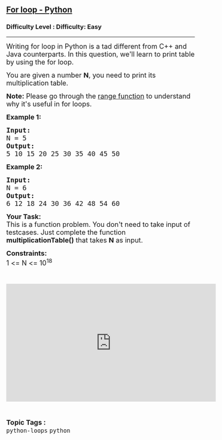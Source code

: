 <h2><a href="https://www.geeksforgeeks.org/problems/for-loop-python/1?page=1&category=python&sortBy=submissions">For loop - Python</a></h2><h3>Difficulty Level : Difficulty: Easy</h3><hr><div class="problems_problem_content__Xm_eO"><p><span style="font-size: 18px;">Writing for loop in Python is a tad different from C++ and Java counterparts. In this question, we'll learn to print table by using the for loop.</span></p>
<p><span style="font-size: 18px;">You are given a number <strong>N</strong>, you need to print its multiplication table.</span></p>
<p><span style="font-size: 18px;"><strong>Note:</strong> Please go through the <a href="https://www.geeksforgeeks.org/python-range-method/">range function</a> to understand why it's useful in for loops.</span></p>
<p><span style="font-size: 18px;"><strong>Example 1:</strong></span></p>
<pre><span style="font-size: 18px;"><strong>Input:</strong>
N = 5
<strong>Output:</strong>
5 10 15 20 25 30 35 40 45 50
</span></pre>
<p><span style="font-size: 18px;"><strong>Example 2:</strong></span></p>
<pre><span style="font-size: 18px;"><strong>Input:</strong>
N = 6
<strong>Output:</strong>
6 12 18 24 30 36 42 48 54 60</span>
</pre>
<p><span style="font-size: 18px;"><strong>Your Task:</strong><br>This is a function problem. You don't need to take input of testcases. Just complete the function <strong>multiplicationTable()</strong> that takes <strong>N</strong> as input.</span></p>
<p><span style="font-size: 18px;"><strong>Constraints:</strong><br>1 &lt;= N &lt;= 10<sup>18</sup></span></p>
<p>&nbsp;</p>
<p><iframe src="https://www.youtube.com/embed/AaoqKlYCbSk" width="560" height="315" frameborder="0"></iframe></p></div><br><p><span style=font-size:18px><strong>Topic Tags : </strong><br><code>python-loops</code>&nbsp;<code>python</code>&nbsp;